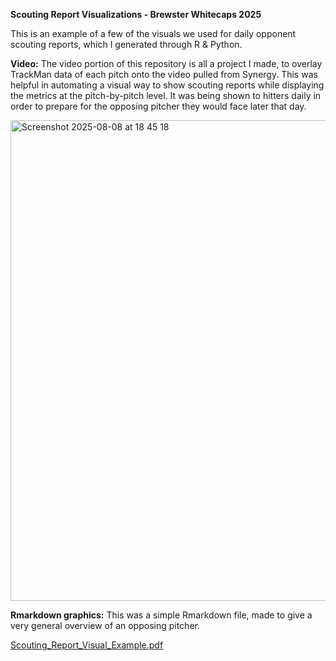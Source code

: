 **Scouting Report Visualizations - Brewster Whitecaps 2025**

This is an example of a few of the visuals we used for daily opponent scouting reports, which I generated through R & Python.

**Video:**
The video portion of this repository is all a project I made, to overlay TrackMan data of each pitch onto the video pulled from Synergy. This was helpful in automating a visual way to show scouting reports while displaying the metrics at the pitch-by-pitch level. It was being shown to hitters daily in order to prepare for the opposing pitcher they would face later that day. 

<img width="1440" height="769" alt="Screenshot 2025-08-08 at 18 45 18" src="https://github.com/user-attachments/assets/1458c01b-433f-4f7e-90f8-4cef09488607" />


**Rmarkdown graphics:**
This was a simple Rmarkdown file, made to give a very general overview of an opposing pitcher.

[Scouting_Report_Visual_Example.pdf](https://github.com/user-attachments/files/21693114/Scouting_Report_Visual_Example.pdf)
